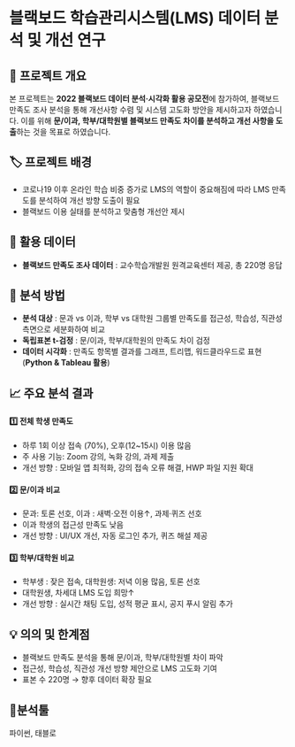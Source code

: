 # 블랙보드 학습관리시스템(LMS) 데이터 분석 및 개선 연구

## 📌 프로젝트 개요
본 프로젝트는 **2022 블랙보드 데이터 분석·시각화 활용 공모전**에 참가하여, 블랙보드 만족도 조사 분석을 통해 개선사항 수렴 및 시스템 고도화 방안을 제시하고자 하였습니다. 이를 위해 **문/이과, 학부/대학원별 블랙보드 만족도 차이를 분석하고 개선 사항을 도출**하는 것을 목표로 하였습니다.  



## 🏷️ 프로젝트 배경
  - 코로나19 이후 온라인 학습 비중 증가로 LMS의 역할이 중요해짐에 따라 LMS 만족도를 분석하여 개선 방향 도출이 필요
  - 블랙보드 이용 실태를 분석하고 맞춤형 개선안 제시 


## 📂 활용 데이터
- **블랙보드 만족도 조사 데이터** : 교수학습개발원 원격교육센터 제공, 총 220명 응답


## 🔎 분석 방법
- **분석 대상** : 문과 vs 이과, 학부 vs 대학원 그룹별 만족도를 접근성, 학습성, 직관성 측면으로 세분화하여 비교  
- **독립표본 t-검정** : 문/이과, 학부/대학원의 만족도 차이 검정  
- **데이터 시각화** : 만족도 항목별 결과를 그래프, 트리맵, 워드클라우드로 표현  (**Python & Tableau 활용**)  


## 📈 주요 분석 결과

#### 1️⃣ 전체 학생 만족도 
- 하루 1회 이상 접속 (70%), 오후(12~15시) 이용 많음  
- 주 사용 기능: Zoom 강의, 녹화 강의, 과제 제출  
- 개선 방향 : 모바일 앱 최적화, 강의 접속 오류 해결, HWP 파일 지원 확대  

#### 2️⃣ 문/이과 비교  
- 문과: 토론 선호, 이과 : 새벽·오전 이용↑, 과제·퀴즈 선호  
- 이과 학생의 접근성 만족도 낮음 
- 개선 방향 : UI/UX 개선, 자동 로그인 추가, 퀴즈 해설 제공  

#### 3️⃣ 학부/대학원 비교  
- 학부생 : 잦은 접속, 대학원생: 저녁 이용 많음, 토론 선호  
- 대학원생, 차세대 LMS 도입 희망↑
- 개선 방향 : 실시간 채팅 도입, 성적 평균 표시, 공지 푸시 알림 추가  


## 💡 의의 및 한계점 
- 블랙보드 만족도 분석을 통해 문/이과, 학부/대학원별 차이 파악  
- 접근성, 학습성, 직관성 개선 방향 제안으로 LMS 고도화 기여    
- 표본 수 220명 → 향후 데이터 확장 필요

## 🔧분석툴
파이썬, 태블로
